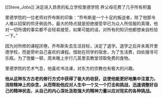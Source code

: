 [[Steve_Jobs]] 决定进入昂贵的私立学校里德学院
养父母花费了几乎所有积蓄

里德学院的一位老师对乔布斯的印象：“乔布斯是一个十足的叛逆者，除了他那令人难以招架的伶牙俐齿外，最大的特点就是拒绝接受早已为众人所信服的真理，他对一切所谓的事实都不会轻易接受，如果可能的话，对所有的知识他都想亲自检验一下。”

因为对所修的课程厌倦，乔布斯失去生活目标，决定了退学。退学之后并未离开里德学校，而是旁听自己喜欢的课程。借助在同学的宿舍，为了生活费，四处搜寻可乐瓶，为了饱餐一顿，周末晚上步行几英里去教堂领取免费的食物。

里德学院的艺术气息，他喜欢书法课，对东方的宗教也有极大的兴趣。

**他从这种东方古老的修行方式中获得了极大的收获，这使他能更好地集中注意力，消除精神上的杂念，从而帮助他应对人生中一个又一个打击和挑战，迅速调整好自己的精神状态，从自己的内心深处汲取强大的精神力量以应对现实的各种挑战。**
